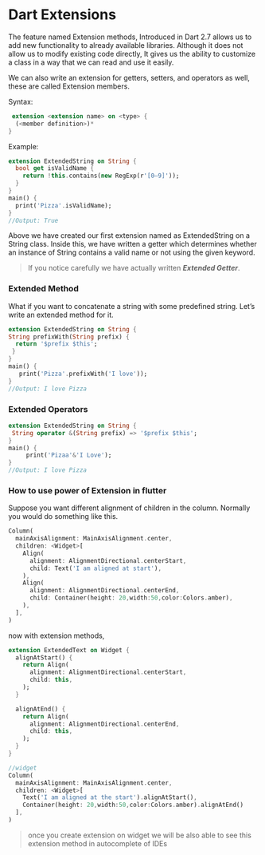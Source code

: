 # **Dart Extensions**

The feature named Extension methods, Introduced in Dart 2.7 allows us to add new functionality to already available libraries. Although it does not allow us to modify existing code directly, It gives us the ability to customize a class in a way that we can read and use it easily.

We can also write an extension for getters, setters, and operators as well, these are called Extension members.

Syntax:
```dart
 extension <extension name> on <type> {
  (<member definition>)*
}
```

Example:
```dart
extension ExtendedString on String {
  bool get isValidName {
    return !this.contains(new RegExp(r'[0–9]'));
  }
}
main() {
  print('Pizza'.isValidName);
}
//Output: True
```

Above we have created our first extension named as ExtendedString on a String class. Inside this, we have written a getter which determines whether an instance of String contains a valid name or not using the given keyword.

>If you notice carefully we have actually written  ***Extended Getter***.

### **Extended Method**

What if you want to concatenate a string with some predefined string. Let’s write an extended method for it.

```dart
extension ExtendedString on String {
String prefixWith(String prefix) {
  return '$prefix $this';
 }
}
main() {
   print('Pizza'.prefixWith('I love'));
}
//Output: I love Pizza
```

### **Extended Operators**

```dart
extension ExtendedString on String {
 String operator &(String prefix) => '$prefix $this';
}
main() {
     print('Pizaa'&'I Love');
}
//Output: I love Pizza
```


### **How to use power of Extension in flutter**
Suppose you want different alignment of children in the column. Normally you would do something like this.

```dart
Column(
  mainAxisAlignment: MainAxisAlignment.center,
  children: <Widget>[
    Align(
      alignment: AlignmentDirectional.centerStart,
      child: Text('I am aligned at start'),
    ),
    Align(
      alignment: AlignmentDirectional.centerEnd,
      child: Container(height: 20,width:50,color:Colors.amber),
    ),
  ],
)
```

 now with extension methods,
```dart 
extension ExtendedText on Widget {
  alignAtStart() {
    return Align(
      alignment: AlignmentDirectional.centerStart,
      child: this,
    );
  }

  alignAtEnd() {
    return Align(
      alignment: AlignmentDirectional.centerEnd,
      child: this,
    );
  }
}

//widget
Column(
  mainAxisAlignment: MainAxisAlignment.center,
  children: <Widget>[
    Text('I am aligned at the start').alignAtStart(),
    Container(height: 20,width:50,color:Colors.amber).alignAtEnd()
  ],
)

```

> once you create extension on widget we will be also able to see this extension method in autocomplete of IDEs






